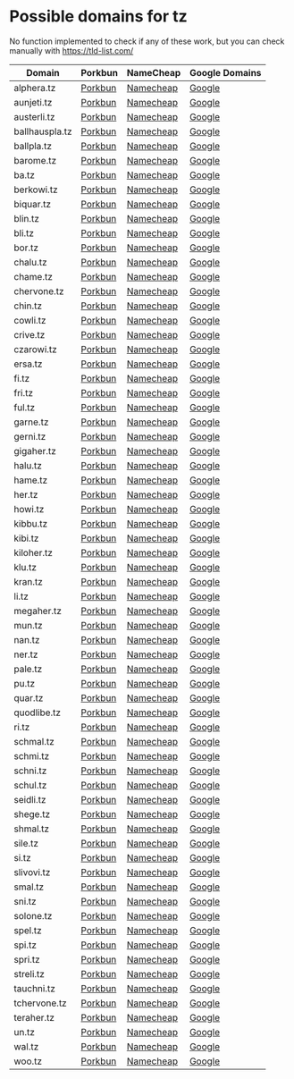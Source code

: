 # Possible domains for tz

No function implemented to check if any of these work, but you can check manually with https://tld-list.com/

| Domain | Porkbun | NameCheap | Google Domains |
|---|---|---|---|
| alphera.tz | [Porkbun](https://porkbun.com/checkout/search?prb=e814663da1&tlds=&idnLanguage=&search=search&q=alphera.tz) | [Namecheap](https://www.namecheap.com/domains/registration/results/?domain=alphera.tz) | [Google](https://domains.google.com/registrar/search?searchTerm=alphera.tz) |
| aunjeti.tz | [Porkbun](https://porkbun.com/checkout/search?prb=e814663da1&tlds=&idnLanguage=&search=search&q=aunjeti.tz) | [Namecheap](https://www.namecheap.com/domains/registration/results/?domain=aunjeti.tz) | [Google](https://domains.google.com/registrar/search?searchTerm=aunjeti.tz) |
| austerli.tz | [Porkbun](https://porkbun.com/checkout/search?prb=e814663da1&tlds=&idnLanguage=&search=search&q=austerli.tz) | [Namecheap](https://www.namecheap.com/domains/registration/results/?domain=austerli.tz) | [Google](https://domains.google.com/registrar/search?searchTerm=austerli.tz) |
| ballhauspla.tz | [Porkbun](https://porkbun.com/checkout/search?prb=e814663da1&tlds=&idnLanguage=&search=search&q=ballhauspla.tz) | [Namecheap](https://www.namecheap.com/domains/registration/results/?domain=ballhauspla.tz) | [Google](https://domains.google.com/registrar/search?searchTerm=ballhauspla.tz) |
| ballpla.tz | [Porkbun](https://porkbun.com/checkout/search?prb=e814663da1&tlds=&idnLanguage=&search=search&q=ballpla.tz) | [Namecheap](https://www.namecheap.com/domains/registration/results/?domain=ballpla.tz) | [Google](https://domains.google.com/registrar/search?searchTerm=ballpla.tz) |
| barome.tz | [Porkbun](https://porkbun.com/checkout/search?prb=e814663da1&tlds=&idnLanguage=&search=search&q=barome.tz) | [Namecheap](https://www.namecheap.com/domains/registration/results/?domain=barome.tz) | [Google](https://domains.google.com/registrar/search?searchTerm=barome.tz) |
| ba.tz | [Porkbun](https://porkbun.com/checkout/search?prb=e814663da1&tlds=&idnLanguage=&search=search&q=ba.tz) | [Namecheap](https://www.namecheap.com/domains/registration/results/?domain=ba.tz) | [Google](https://domains.google.com/registrar/search?searchTerm=ba.tz) |
| berkowi.tz | [Porkbun](https://porkbun.com/checkout/search?prb=e814663da1&tlds=&idnLanguage=&search=search&q=berkowi.tz) | [Namecheap](https://www.namecheap.com/domains/registration/results/?domain=berkowi.tz) | [Google](https://domains.google.com/registrar/search?searchTerm=berkowi.tz) |
| biquar.tz | [Porkbun](https://porkbun.com/checkout/search?prb=e814663da1&tlds=&idnLanguage=&search=search&q=biquar.tz) | [Namecheap](https://www.namecheap.com/domains/registration/results/?domain=biquar.tz) | [Google](https://domains.google.com/registrar/search?searchTerm=biquar.tz) |
| blin.tz | [Porkbun](https://porkbun.com/checkout/search?prb=e814663da1&tlds=&idnLanguage=&search=search&q=blin.tz) | [Namecheap](https://www.namecheap.com/domains/registration/results/?domain=blin.tz) | [Google](https://domains.google.com/registrar/search?searchTerm=blin.tz) |
| bli.tz | [Porkbun](https://porkbun.com/checkout/search?prb=e814663da1&tlds=&idnLanguage=&search=search&q=bli.tz) | [Namecheap](https://www.namecheap.com/domains/registration/results/?domain=bli.tz) | [Google](https://domains.google.com/registrar/search?searchTerm=bli.tz) |
| bor.tz | [Porkbun](https://porkbun.com/checkout/search?prb=e814663da1&tlds=&idnLanguage=&search=search&q=bor.tz) | [Namecheap](https://www.namecheap.com/domains/registration/results/?domain=bor.tz) | [Google](https://domains.google.com/registrar/search?searchTerm=bor.tz) |
| chalu.tz | [Porkbun](https://porkbun.com/checkout/search?prb=e814663da1&tlds=&idnLanguage=&search=search&q=chalu.tz) | [Namecheap](https://www.namecheap.com/domains/registration/results/?domain=chalu.tz) | [Google](https://domains.google.com/registrar/search?searchTerm=chalu.tz) |
| chame.tz | [Porkbun](https://porkbun.com/checkout/search?prb=e814663da1&tlds=&idnLanguage=&search=search&q=chame.tz) | [Namecheap](https://www.namecheap.com/domains/registration/results/?domain=chame.tz) | [Google](https://domains.google.com/registrar/search?searchTerm=chame.tz) |
| chervone.tz | [Porkbun](https://porkbun.com/checkout/search?prb=e814663da1&tlds=&idnLanguage=&search=search&q=chervone.tz) | [Namecheap](https://www.namecheap.com/domains/registration/results/?domain=chervone.tz) | [Google](https://domains.google.com/registrar/search?searchTerm=chervone.tz) |
| chin.tz | [Porkbun](https://porkbun.com/checkout/search?prb=e814663da1&tlds=&idnLanguage=&search=search&q=chin.tz) | [Namecheap](https://www.namecheap.com/domains/registration/results/?domain=chin.tz) | [Google](https://domains.google.com/registrar/search?searchTerm=chin.tz) |
| cowli.tz | [Porkbun](https://porkbun.com/checkout/search?prb=e814663da1&tlds=&idnLanguage=&search=search&q=cowli.tz) | [Namecheap](https://www.namecheap.com/domains/registration/results/?domain=cowli.tz) | [Google](https://domains.google.com/registrar/search?searchTerm=cowli.tz) |
| crive.tz | [Porkbun](https://porkbun.com/checkout/search?prb=e814663da1&tlds=&idnLanguage=&search=search&q=crive.tz) | [Namecheap](https://www.namecheap.com/domains/registration/results/?domain=crive.tz) | [Google](https://domains.google.com/registrar/search?searchTerm=crive.tz) |
| czarowi.tz | [Porkbun](https://porkbun.com/checkout/search?prb=e814663da1&tlds=&idnLanguage=&search=search&q=czarowi.tz) | [Namecheap](https://www.namecheap.com/domains/registration/results/?domain=czarowi.tz) | [Google](https://domains.google.com/registrar/search?searchTerm=czarowi.tz) |
| ersa.tz | [Porkbun](https://porkbun.com/checkout/search?prb=e814663da1&tlds=&idnLanguage=&search=search&q=ersa.tz) | [Namecheap](https://www.namecheap.com/domains/registration/results/?domain=ersa.tz) | [Google](https://domains.google.com/registrar/search?searchTerm=ersa.tz) |
| fi.tz | [Porkbun](https://porkbun.com/checkout/search?prb=e814663da1&tlds=&idnLanguage=&search=search&q=fi.tz) | [Namecheap](https://www.namecheap.com/domains/registration/results/?domain=fi.tz) | [Google](https://domains.google.com/registrar/search?searchTerm=fi.tz) |
| fri.tz | [Porkbun](https://porkbun.com/checkout/search?prb=e814663da1&tlds=&idnLanguage=&search=search&q=fri.tz) | [Namecheap](https://www.namecheap.com/domains/registration/results/?domain=fri.tz) | [Google](https://domains.google.com/registrar/search?searchTerm=fri.tz) |
| ful.tz | [Porkbun](https://porkbun.com/checkout/search?prb=e814663da1&tlds=&idnLanguage=&search=search&q=ful.tz) | [Namecheap](https://www.namecheap.com/domains/registration/results/?domain=ful.tz) | [Google](https://domains.google.com/registrar/search?searchTerm=ful.tz) |
| garne.tz | [Porkbun](https://porkbun.com/checkout/search?prb=e814663da1&tlds=&idnLanguage=&search=search&q=garne.tz) | [Namecheap](https://www.namecheap.com/domains/registration/results/?domain=garne.tz) | [Google](https://domains.google.com/registrar/search?searchTerm=garne.tz) |
| gerni.tz | [Porkbun](https://porkbun.com/checkout/search?prb=e814663da1&tlds=&idnLanguage=&search=search&q=gerni.tz) | [Namecheap](https://www.namecheap.com/domains/registration/results/?domain=gerni.tz) | [Google](https://domains.google.com/registrar/search?searchTerm=gerni.tz) |
| gigaher.tz | [Porkbun](https://porkbun.com/checkout/search?prb=e814663da1&tlds=&idnLanguage=&search=search&q=gigaher.tz) | [Namecheap](https://www.namecheap.com/domains/registration/results/?domain=gigaher.tz) | [Google](https://domains.google.com/registrar/search?searchTerm=gigaher.tz) |
| halu.tz | [Porkbun](https://porkbun.com/checkout/search?prb=e814663da1&tlds=&idnLanguage=&search=search&q=halu.tz) | [Namecheap](https://www.namecheap.com/domains/registration/results/?domain=halu.tz) | [Google](https://domains.google.com/registrar/search?searchTerm=halu.tz) |
| hame.tz | [Porkbun](https://porkbun.com/checkout/search?prb=e814663da1&tlds=&idnLanguage=&search=search&q=hame.tz) | [Namecheap](https://www.namecheap.com/domains/registration/results/?domain=hame.tz) | [Google](https://domains.google.com/registrar/search?searchTerm=hame.tz) |
| her.tz | [Porkbun](https://porkbun.com/checkout/search?prb=e814663da1&tlds=&idnLanguage=&search=search&q=her.tz) | [Namecheap](https://www.namecheap.com/domains/registration/results/?domain=her.tz) | [Google](https://domains.google.com/registrar/search?searchTerm=her.tz) |
| howi.tz | [Porkbun](https://porkbun.com/checkout/search?prb=e814663da1&tlds=&idnLanguage=&search=search&q=howi.tz) | [Namecheap](https://www.namecheap.com/domains/registration/results/?domain=howi.tz) | [Google](https://domains.google.com/registrar/search?searchTerm=howi.tz) |
| kibbu.tz | [Porkbun](https://porkbun.com/checkout/search?prb=e814663da1&tlds=&idnLanguage=&search=search&q=kibbu.tz) | [Namecheap](https://www.namecheap.com/domains/registration/results/?domain=kibbu.tz) | [Google](https://domains.google.com/registrar/search?searchTerm=kibbu.tz) |
| kibi.tz | [Porkbun](https://porkbun.com/checkout/search?prb=e814663da1&tlds=&idnLanguage=&search=search&q=kibi.tz) | [Namecheap](https://www.namecheap.com/domains/registration/results/?domain=kibi.tz) | [Google](https://domains.google.com/registrar/search?searchTerm=kibi.tz) |
| kiloher.tz | [Porkbun](https://porkbun.com/checkout/search?prb=e814663da1&tlds=&idnLanguage=&search=search&q=kiloher.tz) | [Namecheap](https://www.namecheap.com/domains/registration/results/?domain=kiloher.tz) | [Google](https://domains.google.com/registrar/search?searchTerm=kiloher.tz) |
| klu.tz | [Porkbun](https://porkbun.com/checkout/search?prb=e814663da1&tlds=&idnLanguage=&search=search&q=klu.tz) | [Namecheap](https://www.namecheap.com/domains/registration/results/?domain=klu.tz) | [Google](https://domains.google.com/registrar/search?searchTerm=klu.tz) |
| kran.tz | [Porkbun](https://porkbun.com/checkout/search?prb=e814663da1&tlds=&idnLanguage=&search=search&q=kran.tz) | [Namecheap](https://www.namecheap.com/domains/registration/results/?domain=kran.tz) | [Google](https://domains.google.com/registrar/search?searchTerm=kran.tz) |
| li.tz | [Porkbun](https://porkbun.com/checkout/search?prb=e814663da1&tlds=&idnLanguage=&search=search&q=li.tz) | [Namecheap](https://www.namecheap.com/domains/registration/results/?domain=li.tz) | [Google](https://domains.google.com/registrar/search?searchTerm=li.tz) |
| megaher.tz | [Porkbun](https://porkbun.com/checkout/search?prb=e814663da1&tlds=&idnLanguage=&search=search&q=megaher.tz) | [Namecheap](https://www.namecheap.com/domains/registration/results/?domain=megaher.tz) | [Google](https://domains.google.com/registrar/search?searchTerm=megaher.tz) |
| mun.tz | [Porkbun](https://porkbun.com/checkout/search?prb=e814663da1&tlds=&idnLanguage=&search=search&q=mun.tz) | [Namecheap](https://www.namecheap.com/domains/registration/results/?domain=mun.tz) | [Google](https://domains.google.com/registrar/search?searchTerm=mun.tz) |
| nan.tz | [Porkbun](https://porkbun.com/checkout/search?prb=e814663da1&tlds=&idnLanguage=&search=search&q=nan.tz) | [Namecheap](https://www.namecheap.com/domains/registration/results/?domain=nan.tz) | [Google](https://domains.google.com/registrar/search?searchTerm=nan.tz) |
| ner.tz | [Porkbun](https://porkbun.com/checkout/search?prb=e814663da1&tlds=&idnLanguage=&search=search&q=ner.tz) | [Namecheap](https://www.namecheap.com/domains/registration/results/?domain=ner.tz) | [Google](https://domains.google.com/registrar/search?searchTerm=ner.tz) |
| pale.tz | [Porkbun](https://porkbun.com/checkout/search?prb=e814663da1&tlds=&idnLanguage=&search=search&q=pale.tz) | [Namecheap](https://www.namecheap.com/domains/registration/results/?domain=pale.tz) | [Google](https://domains.google.com/registrar/search?searchTerm=pale.tz) |
| pu.tz | [Porkbun](https://porkbun.com/checkout/search?prb=e814663da1&tlds=&idnLanguage=&search=search&q=pu.tz) | [Namecheap](https://www.namecheap.com/domains/registration/results/?domain=pu.tz) | [Google](https://domains.google.com/registrar/search?searchTerm=pu.tz) |
| quar.tz | [Porkbun](https://porkbun.com/checkout/search?prb=e814663da1&tlds=&idnLanguage=&search=search&q=quar.tz) | [Namecheap](https://www.namecheap.com/domains/registration/results/?domain=quar.tz) | [Google](https://domains.google.com/registrar/search?searchTerm=quar.tz) |
| quodlibe.tz | [Porkbun](https://porkbun.com/checkout/search?prb=e814663da1&tlds=&idnLanguage=&search=search&q=quodlibe.tz) | [Namecheap](https://www.namecheap.com/domains/registration/results/?domain=quodlibe.tz) | [Google](https://domains.google.com/registrar/search?searchTerm=quodlibe.tz) |
| ri.tz | [Porkbun](https://porkbun.com/checkout/search?prb=e814663da1&tlds=&idnLanguage=&search=search&q=ri.tz) | [Namecheap](https://www.namecheap.com/domains/registration/results/?domain=ri.tz) | [Google](https://domains.google.com/registrar/search?searchTerm=ri.tz) |
| schmal.tz | [Porkbun](https://porkbun.com/checkout/search?prb=e814663da1&tlds=&idnLanguage=&search=search&q=schmal.tz) | [Namecheap](https://www.namecheap.com/domains/registration/results/?domain=schmal.tz) | [Google](https://domains.google.com/registrar/search?searchTerm=schmal.tz) |
| schmi.tz | [Porkbun](https://porkbun.com/checkout/search?prb=e814663da1&tlds=&idnLanguage=&search=search&q=schmi.tz) | [Namecheap](https://www.namecheap.com/domains/registration/results/?domain=schmi.tz) | [Google](https://domains.google.com/registrar/search?searchTerm=schmi.tz) |
| schni.tz | [Porkbun](https://porkbun.com/checkout/search?prb=e814663da1&tlds=&idnLanguage=&search=search&q=schni.tz) | [Namecheap](https://www.namecheap.com/domains/registration/results/?domain=schni.tz) | [Google](https://domains.google.com/registrar/search?searchTerm=schni.tz) |
| schul.tz | [Porkbun](https://porkbun.com/checkout/search?prb=e814663da1&tlds=&idnLanguage=&search=search&q=schul.tz) | [Namecheap](https://www.namecheap.com/domains/registration/results/?domain=schul.tz) | [Google](https://domains.google.com/registrar/search?searchTerm=schul.tz) |
| seidli.tz | [Porkbun](https://porkbun.com/checkout/search?prb=e814663da1&tlds=&idnLanguage=&search=search&q=seidli.tz) | [Namecheap](https://www.namecheap.com/domains/registration/results/?domain=seidli.tz) | [Google](https://domains.google.com/registrar/search?searchTerm=seidli.tz) |
| shege.tz | [Porkbun](https://porkbun.com/checkout/search?prb=e814663da1&tlds=&idnLanguage=&search=search&q=shege.tz) | [Namecheap](https://www.namecheap.com/domains/registration/results/?domain=shege.tz) | [Google](https://domains.google.com/registrar/search?searchTerm=shege.tz) |
| shmal.tz | [Porkbun](https://porkbun.com/checkout/search?prb=e814663da1&tlds=&idnLanguage=&search=search&q=shmal.tz) | [Namecheap](https://www.namecheap.com/domains/registration/results/?domain=shmal.tz) | [Google](https://domains.google.com/registrar/search?searchTerm=shmal.tz) |
| sile.tz | [Porkbun](https://porkbun.com/checkout/search?prb=e814663da1&tlds=&idnLanguage=&search=search&q=sile.tz) | [Namecheap](https://www.namecheap.com/domains/registration/results/?domain=sile.tz) | [Google](https://domains.google.com/registrar/search?searchTerm=sile.tz) |
| si.tz | [Porkbun](https://porkbun.com/checkout/search?prb=e814663da1&tlds=&idnLanguage=&search=search&q=si.tz) | [Namecheap](https://www.namecheap.com/domains/registration/results/?domain=si.tz) | [Google](https://domains.google.com/registrar/search?searchTerm=si.tz) |
| slivovi.tz | [Porkbun](https://porkbun.com/checkout/search?prb=e814663da1&tlds=&idnLanguage=&search=search&q=slivovi.tz) | [Namecheap](https://www.namecheap.com/domains/registration/results/?domain=slivovi.tz) | [Google](https://domains.google.com/registrar/search?searchTerm=slivovi.tz) |
| smal.tz | [Porkbun](https://porkbun.com/checkout/search?prb=e814663da1&tlds=&idnLanguage=&search=search&q=smal.tz) | [Namecheap](https://www.namecheap.com/domains/registration/results/?domain=smal.tz) | [Google](https://domains.google.com/registrar/search?searchTerm=smal.tz) |
| sni.tz | [Porkbun](https://porkbun.com/checkout/search?prb=e814663da1&tlds=&idnLanguage=&search=search&q=sni.tz) | [Namecheap](https://www.namecheap.com/domains/registration/results/?domain=sni.tz) | [Google](https://domains.google.com/registrar/search?searchTerm=sni.tz) |
| solone.tz | [Porkbun](https://porkbun.com/checkout/search?prb=e814663da1&tlds=&idnLanguage=&search=search&q=solone.tz) | [Namecheap](https://www.namecheap.com/domains/registration/results/?domain=solone.tz) | [Google](https://domains.google.com/registrar/search?searchTerm=solone.tz) |
| spel.tz | [Porkbun](https://porkbun.com/checkout/search?prb=e814663da1&tlds=&idnLanguage=&search=search&q=spel.tz) | [Namecheap](https://www.namecheap.com/domains/registration/results/?domain=spel.tz) | [Google](https://domains.google.com/registrar/search?searchTerm=spel.tz) |
| spi.tz | [Porkbun](https://porkbun.com/checkout/search?prb=e814663da1&tlds=&idnLanguage=&search=search&q=spi.tz) | [Namecheap](https://www.namecheap.com/domains/registration/results/?domain=spi.tz) | [Google](https://domains.google.com/registrar/search?searchTerm=spi.tz) |
| spri.tz | [Porkbun](https://porkbun.com/checkout/search?prb=e814663da1&tlds=&idnLanguage=&search=search&q=spri.tz) | [Namecheap](https://www.namecheap.com/domains/registration/results/?domain=spri.tz) | [Google](https://domains.google.com/registrar/search?searchTerm=spri.tz) |
| streli.tz | [Porkbun](https://porkbun.com/checkout/search?prb=e814663da1&tlds=&idnLanguage=&search=search&q=streli.tz) | [Namecheap](https://www.namecheap.com/domains/registration/results/?domain=streli.tz) | [Google](https://domains.google.com/registrar/search?searchTerm=streli.tz) |
| tauchni.tz | [Porkbun](https://porkbun.com/checkout/search?prb=e814663da1&tlds=&idnLanguage=&search=search&q=tauchni.tz) | [Namecheap](https://www.namecheap.com/domains/registration/results/?domain=tauchni.tz) | [Google](https://domains.google.com/registrar/search?searchTerm=tauchni.tz) |
| tchervone.tz | [Porkbun](https://porkbun.com/checkout/search?prb=e814663da1&tlds=&idnLanguage=&search=search&q=tchervone.tz) | [Namecheap](https://www.namecheap.com/domains/registration/results/?domain=tchervone.tz) | [Google](https://domains.google.com/registrar/search?searchTerm=tchervone.tz) |
| teraher.tz | [Porkbun](https://porkbun.com/checkout/search?prb=e814663da1&tlds=&idnLanguage=&search=search&q=teraher.tz) | [Namecheap](https://www.namecheap.com/domains/registration/results/?domain=teraher.tz) | [Google](https://domains.google.com/registrar/search?searchTerm=teraher.tz) |
| un.tz | [Porkbun](https://porkbun.com/checkout/search?prb=e814663da1&tlds=&idnLanguage=&search=search&q=un.tz) | [Namecheap](https://www.namecheap.com/domains/registration/results/?domain=un.tz) | [Google](https://domains.google.com/registrar/search?searchTerm=un.tz) |
| wal.tz | [Porkbun](https://porkbun.com/checkout/search?prb=e814663da1&tlds=&idnLanguage=&search=search&q=wal.tz) | [Namecheap](https://www.namecheap.com/domains/registration/results/?domain=wal.tz) | [Google](https://domains.google.com/registrar/search?searchTerm=wal.tz) |
| woo.tz | [Porkbun](https://porkbun.com/checkout/search?prb=e814663da1&tlds=&idnLanguage=&search=search&q=woo.tz) | [Namecheap](https://www.namecheap.com/domains/registration/results/?domain=woo.tz) | [Google](https://domains.google.com/registrar/search?searchTerm=woo.tz) |
